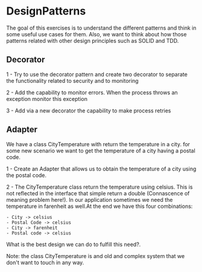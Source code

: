 # DesignPatterns

The goal of this exercises is to understand the different patterns and think in some useful use cases for them.
Also, we want to think about how those patterns related with other design principles such as 
SOLID and TDD.

## Decorator

1 - Try to use the decorator pattern and create two decorator to separate the functionality related to security and to monitoring

2 - Add the capability to monitor errors. When the process throws an exception monitor this exception

3 - Add via a new decorator the capability to make process retries

## Adapter

We have a class CityTemperature with return the temperature in a city. for some new 
scenario we want to get the temperature of a city having a postal code. 

1 - Create an Adapter that allows us to obtain the temperature of a city using
the postal code.

2 - The CityTemperature class return the temperature using celsius. This is not
reflected in the interface that simple return a double (Connascence of meaning problem here!). 
In our application sometimes we need the temperature in farenheit as well.At the end we have this 
four combinations:

    - City -> celsius
    - Postal Code -> celsius
    - City -> farenheit
    - Postal code -> celsius

What is the best design we can do to fulfill this need?. 

Note: the class CityTemperature is and old and complex system that we don't want to touch in 
any way.
        

